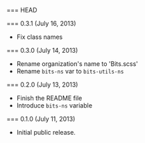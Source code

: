 === HEAD

=== 0.3.1 (July 16, 2013)

* Fix class names

=== 0.3.0 (July 14, 2013)

* Rename organization's name to 'Bits.scss'
* Rename `bits-ns` var to `bits-utils-ns`

=== 0.2.0 (July 13, 2013)

* Finish the README file
* Introduce `bits-ns` variable

=== 0.1.0 (July 11, 2013)

* Initial public release.